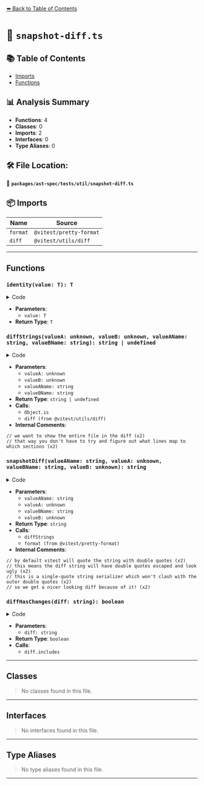 [⬅️ Back to Table of Contents](../../../../index.md)

# 📄 `snapshot-diff.ts`

## 📚 Table of Contents

- [Imports](#imports)
- [Functions](#functions)

## 📊 Analysis Summary

- **Functions**: 4
- **Classes**: 0
- **Imports**: 2
- **Interfaces**: 0
- **Type Aliases**: 0

## 🛠️ File Location:
📂 **`packages/ast-spec/tests/util/snapshot-diff.ts`**

## 📦 Imports

| Name | Source |
|------|--------|
| `format` | `@vitest/pretty-format` |
| `diff` | `@vitest/utils/diff` |


---

## Functions

### `identity(value: T): T`

<details><summary>Code</summary>

```ts
function identity<T>(value: T): T {
  return value;
}
```
</details>

- **Parameters**:
  - `value: T`
- **Return Type**: `T`
### `diffStrings(valueA: unknown, valueB: unknown, valueAName: string, valueBName: string): string | undefined`

<details><summary>Code</summary>

```ts
function diffStrings(
  valueA: unknown,
  valueB: unknown,
  valueAName: string,
  valueBName: string,
): string | undefined {
  if (Object.is(valueA, valueB)) {
    return NO_DIFF_MESSAGE;
  }

  return diff(valueA, valueB, {
    expand: false,
    // we want to show the entire file in the diff
    // that way you don't have to try and figure out what lines map to which sections
    aAnnotation: valueAName,
    aColor: identity,
    bAnnotation: valueBName,
    bColor: identity,
    changeColor: identity,
    commonColor: identity,
    contextLines: Number.MAX_SAFE_INTEGER,
    patchColor: identity,
  });
}
```
</details>

- **Parameters**:
  - `valueA: unknown`
  - `valueB: unknown`
  - `valueAName: string`
  - `valueBName: string`
- **Return Type**: `string | undefined`
- **Calls**:
  - `Object.is`
  - `diff (from @vitest/utils/diff)`
- **Internal Comments**:
```
// we want to show the entire file in the diff (x2)
// that way you don't have to try and figure out what lines map to which sections (x2)
```

### `snapshotDiff(valueAName: string, valueA: unknown, valueBName: string, valueB: unknown): string`

<details><summary>Code</summary>

```ts
export function snapshotDiff(
  valueAName: string,
  valueA: unknown,
  valueBName: string,
  valueB: unknown,
): string {
  const OPTIONS = {
    plugins: [
      NodeSerializer.serializer,
      // by default vitest will quote the string with double quotes
      // this means the diff string will have double quotes escaped and look ugly
      // this is a single-quote string serializer which won't clash with the outer double quotes
      // so we get a nicer looking diff because of it!
      StringSerializer.serializer,
    ],
  };

  const difference = diffStrings(
    format(valueA, OPTIONS),
    format(valueB, OPTIONS),
    valueAName,
    valueBName,
  );

  if (difference == null) {
    throw new Error('Unexpected null when diffing snapshots.');
  }

  return `Snapshot Diff:\n${difference}`;
}
```
</details>

- **Parameters**:
  - `valueAName: string`
  - `valueA: unknown`
  - `valueBName: string`
  - `valueB: unknown`
- **Return Type**: `string`
- **Calls**:
  - `diffStrings`
  - `format (from @vitest/pretty-format)`
- **Internal Comments**:
```
// by default vitest will quote the string with double quotes (x2)
// this means the diff string will have double quotes escaped and look ugly (x2)
// this is a single-quote string serializer which won't clash with the outer double quotes (x2)
// so we get a nicer looking diff because of it! (x2)
```

### `diffHasChanges(diff: string): boolean`

<details><summary>Code</summary>

```ts
export function diffHasChanges(diff: string): boolean {
  return !diff.includes(NO_DIFF_MESSAGE);
}
```
</details>

- **Parameters**:
  - `diff: string`
- **Return Type**: `boolean`
- **Calls**:
  - `diff.includes`

---

## Classes

> No classes found in this file.


---

## Interfaces

> No interfaces found in this file.


---

## Type Aliases

> No type aliases found in this file.


---
